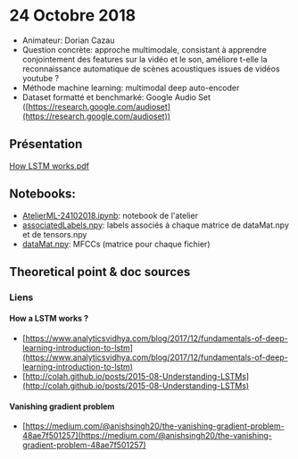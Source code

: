 # 24 Octobre 2018
- Animateur: Dorian Cazau
- Question concrète: approche multimodale, consistant à apprendre conjointement des features sur la vidéo et le son, améliore t-elle la reconnaissance automatique de scènes acoustiques issues de vidéos youtube ?
- Méthode machine learning: multimodal deep auto-encoder
- Dataset formatté et benchmarké: Google Audio Set ([https://research.google.com/audioset](https://research.google.com/audioset))

## Présentation
[How LSTM works.pdf](https://github.com/amlb/amlb.github.io/blob/master/2018-10-24_LSTM-CNN_GoogleAudioSet/How%20LSTM%20works.pdf)

## Notebooks:
- [AtelierML-24102018.ipynb](https://github.com/amlb/amlb.github.io/blob/master/2018-10-24_LSTM-CNN_GoogleAudioSet/AtelierML-24102018.ipynb): notebook de l'atelier
- [associatedLabels.npy](https://github.com/amlb/amlb.github.io/blob/master/2018-10-24_LSTM-CNN_GoogleAudioSet/associatedLabels.npy): labels associés à chaque matrice de dataMat.npy et de tensors.npy
- [dataMat.npy](https://github.com/amlb/amlb.github.io/blob/master/2018-10-24_LSTM-CNN_GoogleAudioSet/dataMat.npy): MFCCs (matrice pour chaque fichier)

## Theoretical point & doc sources

### Liens

#### How a LSTM works ?
- [https://www.analyticsvidhya.com/blog/2017/12/fundamentals-of-deep-learning-introduction-to-lstm](https://www.analyticsvidhya.com/blog/2017/12/fundamentals-of-deep-learning-introduction-to-lstm)
- [http://colah.github.io/posts/2015-08-Understanding-LSTMs](http://colah.github.io/posts/2015-08-Understanding-LSTMs)

#### Vanishing gradient problem
- [https://medium.com/@anishsingh20/the-vanishing-gradient-problem-48ae7f501257](https://medium.com/@anishsingh20/the-vanishing-gradient-problem-48ae7f501257)
